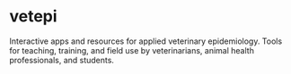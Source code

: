 # vetepi
Interactive apps and resources for applied veterinary epidemiology. Tools for teaching, training, and field use by veterinarians, animal health professionals, and students.
